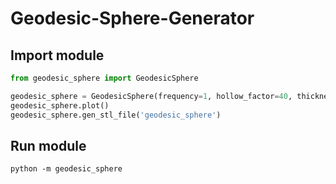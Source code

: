 # Geodesic-Sphere-Generator

## Import module
```python
from geodesic_sphere import GeodesicSphere

geodesic_sphere = GeodesicSphere(frequency=1, hollow_factor=40, thickness_factor=40)
geodesic_sphere.plot()
geodesic_sphere.gen_stl_file('geodesic_sphere')
```

## Run module

```
python -m geodesic_sphere
```
